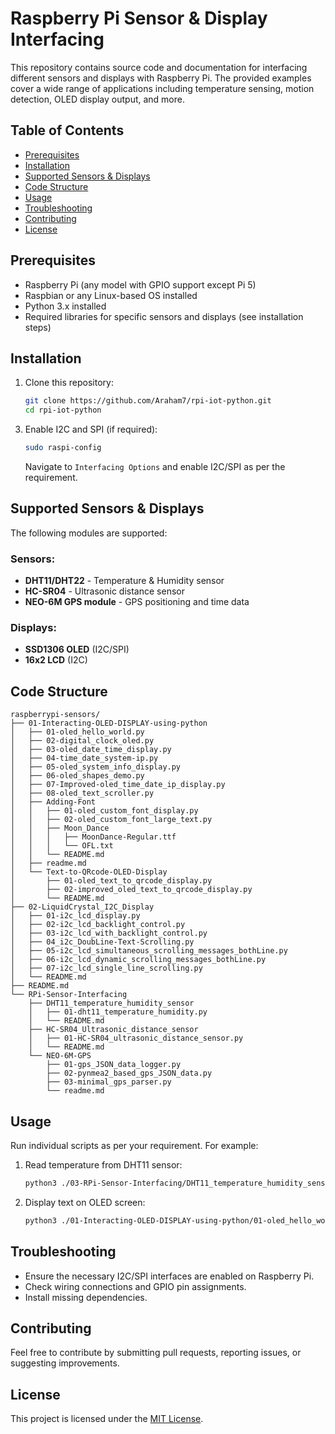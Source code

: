 # Raspberry Pi Sensor & Display Interfacing

This repository contains source code and documentation for interfacing different sensors and displays with Raspberry Pi. The provided examples cover a wide range of applications including temperature sensing, motion detection, OLED display output, and more.

## Table of Contents
- [Prerequisites](#prerequisites)
- [Installation](#installation)
- [Supported Sensors & Displays](#supported-sensors--displays)
- [Code Structure](#code-structure)
- [Usage](#usage)
- [Troubleshooting](#troubleshooting)
- [Contributing](#contributing)
- [License](#license)

## Prerequisites
- Raspberry Pi (any model with GPIO support except Pi 5)
- Raspbian or any Linux-based OS installed
- Python 3.x installed
- Required libraries for specific sensors and displays (see installation steps)

## Installation
1. Clone this repository:
   ```bash
   git clone https://github.com/Araham7/rpi-iot-python.git
   cd rpi-iot-python
   ```
<!-- 2. Install required dependencies:
   ```bash
   pip install -r requirements.txt
   ``` -->
3. Enable I2C and SPI (if required):
   ```bash
   sudo raspi-config
   ```
   Navigate to `Interfacing Options` and enable I2C/SPI as per the requirement.

## Supported Sensors & Displays
The following modules are supported:

### Sensors:
- **DHT11/DHT22** - Temperature & Humidity sensor
- **HC-SR04** - Ultrasonic distance sensor
- **NEO-6M GPS module** - GPS positioning and time data

### Displays:
- **SSD1306 OLED** (I2C/SPI)
- **16x2 LCD** (I2C)
<!-- - **TFT Display** (SPI) -->

## Code Structure
```
raspberrypi-sensors/
├── 01-Interacting-OLED-DISPLAY-using-python
│   ├── 01-oled_hello_world.py
│   ├── 02-digital_clock_oled.py
│   ├── 03-oled_date_time_display.py
│   ├── 04-time_date_system-ip.py
│   ├── 05-oled_system_info_display.py
│   ├── 06-oled_shapes_demo.py
│   ├── 07-Improved-oled_time_date_ip_display.py
│   ├── 08-oled_text_scroller.py
│   ├── Adding-Font
│   │   ├── 01-oled_custom_font_display.py
│   │   ├── 02-oled_custom_font_large_text.py
│   │   ├── Moon_Dance
│   │   │   ├── MoonDance-Regular.ttf
│   │   │   └── OFL.txt
│   │   └── README.md
│   ├── readme.md
│   └── Text-to-QRcode-OLED-Display
│       ├── 01-oled_text_to_qrcode_display.py
│       ├── 02-improved_oled_text_to_qrcode_display.py
│       └── README.md
├── 02-LiquidCrystal_I2C_Display
│   ├── 01-i2c_lcd_display.py
│   ├── 02-i2c_lcd_backlight_control.py
│   ├── 03-i2c_lcd_with_backlight_control.py
│   ├── 04_i2c_DoubLine-Text-Scrolling.py
│   ├── 05-i2c_lcd_simultaneous_scrolling_messages_bothLine.py
│   ├── 06-i2c_lcd_dynamic_scrolling_messages_bothLine.py
│   ├── 07-i2c_lcd_single_line_scrolling.py
│   └── README.md
├── README.md
└── RPi-Sensor-Interfacing
    ├── DHT11_temperature_humidity_sensor
    │   ├── 01-dht11_temperature_humidity.py
    │   └── README.md
    ├── HC-SR04_Ultrasonic_distance_sensor
    │   ├── 01-HC-SR04_ultrasonic_distance_sensor.py
    │   └── README.md
    └── NEO-6M-GPS
        ├── 01-gps_JSON_data_logger.py
        ├── 02-pynmea2_based_gps_JSON_data.py
        ├── 03-minimal_gps_parser.py
        └── readme.md
```

## Usage
Run individual scripts as per your requirement. For example:

1. Read temperature from DHT11 sensor:
   ```bash
   python3 ./03-RPi-Sensor-Interfacing/DHT11_temperature_humidity_sensor/01-dht11_temperature_humidity.py
   ```
2. Display text on OLED screen:
   ```bash
   python3 ./01-Interacting-OLED-DISPLAY-using-python/01-oled_hello_world.py
   ```

## Troubleshooting
- Ensure the necessary I2C/SPI interfaces are enabled on Raspberry Pi.
- Check wiring connections and GPIO pin assignments.
- Install missing dependencies.

## Contributing
Feel free to contribute by submitting pull requests, reporting issues, or suggesting improvements.

## License  
This project is licensed under the [MIT License](LICENSE).  


